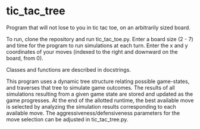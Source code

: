 # tic_tac_tree

Program that will not lose to you in tic tac toe, on an arbitrarily sized board. 

To run, clone the repository and run tic_tac_toe.py. Enter a board size (2 - 7) and time for the program to run simulations at each turn. Enter the x and y coordinates of your moves (indexed to the right and downward on the board, from 0).

Classes and functions are described in docstrings. 

This program uses a dynamic tree structure relating possible game-states, and traverses that tree to simulate game outcomes. The results of all simulations resulting from a given game state are stored and updated as the game progresses. At the end of the allotted runtime, the best available move is selected by analyzing the simulation results corresponding to each available move. The aggressiveness/defensiveness parameters for the move selection can be adjusted in tic_tac_tree.py.
